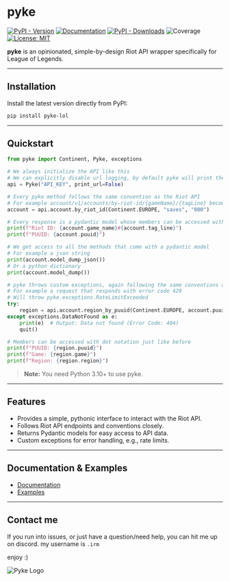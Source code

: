 # pyke

[![PyPI - Version](https://img.shields.io/pypi/v/pyke-lol)](https://pypi.org/project/pyke-lol/)
[![Documentation](https://img.shields.io/badge/Documentation-blue)](https://diodemusic.github.io/pyke/)
[![PyPI - Downloads](https://img.shields.io/pypi/dm/pyke-lol)](https://pypi.org/project/pyke-lol/)
![Coverage](https://img.shields.io/badge/Coverage-94%25-brightgreen.svg)
[![License: MIT](https://img.shields.io/badge/License-MIT-yellow.svg)](https://github.com/diodemusic/pyke/blob/main/LICENCE.txt)

**pyke** is an opinionated, simple-by-design Riot API wrapper specifically for League of Legends.

---

## Installation

Install the latest version directly from PyPI:

```bash
pip install pyke-lol
```

---

## Quickstart

```py
from pyke import Continent, Pyke, exceptions

# We always initialize the API like this
# We can explicitly disable url logging, by default pyke will print the url of every call
api = Pyke("API_KEY", print_url=False)

# Every pyke method follows the same convention as the Riot API
# For example account/v1/accounts/by-riot-id/{gameName}/{tagLine} becomes the following
account = api.account.by_riot_id(Continent.EUROPE, "saves", "000")

# Every response is a pydantic model whose members can be accessed with dot notation
print(f"Riot ID: {account.game_name}#{account.tag_line}")
print(f"PUUID: {account.puuid}")

# We get access to all the methods that come with a pydantic model
# For example a json string
print(account.model_dump_json())
# Or a python dictionary
print(account.model_dump())

# pyke throws custom exceptions, again following the same conventions as the Riot API
# For example a request that responds with error code 429
# Will throw pyke.exceptions.RateLimitExceeded
try:
    region = api.account.region_by_puuid(Continent.EUROPE, account.puuid)
except exceptions.DataNotFound as e:
    print(e)  # Output: Data not found (Error Code: 404)
    quit()

# Members can be accessed with dot notation just like before
print(f"PUUID: {region.puuid}")
print(f"Game: {region.game}")
print(f"Region: {region.region}")
```

> **Note:** You need Python 3.10+ to use pyke.

---

## Features

- Provides a simple, pythonic interface to interact with the Riot API.
- Follows Riot API endpoints and conventions closely.
- Returns Pydantic models for easy access to API data.
- Custom exceptions for error handling, e.g., rate limits.

---

## Documentation & Examples

- [Documentation](https://diodemusic.github.io/pyke/pyke.html)
- [Examples](https://github.com/diodemusic/pyke/tree/master/examples)

---

## Contact me

If you run into issues, or just have a question/need help, you can hit me up on discord.
my username is `.irm`

enjoy :)

![Pyke Logo](https://github.com/diodemusic/pyke/blob/main/assets/logo.png?raw=true)
